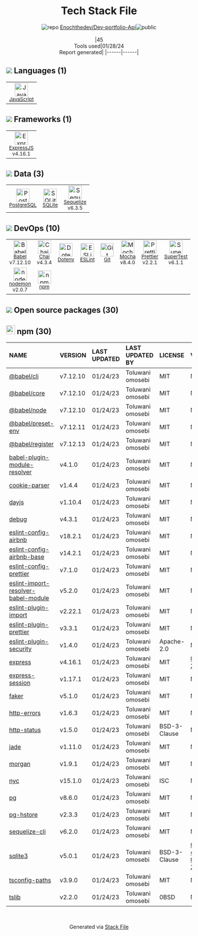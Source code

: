 <!--
&lt;--- Readme.md Snippet without images Start ---&gt;
## Tech Stack
Enochthedev/Dev-portfolio-Api is built on the following main stack:

- [Mocha](http://mochajs.org/) – Javascript Testing Framework
- [PostgreSQL](http://www.postgresql.org/) – Databases
- [SQLite](http://www.sqlite.org/) – Databases
- [ExpressJS](http://expressjs.com/) – Microframeworks (Backend)
- [JavaScript](https://developer.mozilla.org/en-US/docs/Web/JavaScript) – Languages
- [Chai](http://chaijs.com/) – Javascript Testing Framework
- [Babel](http://babeljs.io/) – JavaScript Compilers
- [Sequelize](https://sequelize.org/) – Object Relational Mapper (ORM)
- [ESLint](http://eslint.org/) – Code Review
- [SuperTest](https://www.npmjs.com/package/supertest) – Javascript Testing Framework
- [nodemon](http://nodemon.io/) – node.js Application Monitoring
- [Prettier](https://prettier.io/) – Code Review

Full tech stack [here](/techstack.md)

&lt;--- Readme.md Snippet without images End ---&gt;

&lt;--- Readme.md Snippet with images Start ---&gt;
## Tech Stack
Enochthedev/Dev-portfolio-Api is built on the following main stack:

- <img width='25' height='25' src='https://img.stackshare.io/service/832/mocha.png' alt='Mocha'/> [Mocha](http://mochajs.org/) – Javascript Testing Framework
- <img width='25' height='25' src='https://img.stackshare.io/service/1028/ASOhU5xJ.png' alt='PostgreSQL'/> [PostgreSQL](http://www.postgresql.org/) – Databases
- <img width='25' height='25' src='https://img.stackshare.io/service/1071/sqlite.jpg' alt='SQLite'/> [SQLite](http://www.sqlite.org/) – Databases
- <img width='25' height='25' src='https://img.stackshare.io/service/1163/hashtag.png' alt='ExpressJS'/> [ExpressJS](http://expressjs.com/) – Microframeworks (Backend)
- <img width='25' height='25' src='https://img.stackshare.io/service/1209/javascript.jpeg' alt='JavaScript'/> [JavaScript](https://developer.mozilla.org/en-US/docs/Web/JavaScript) – Languages
- <img width='25' height='25' src='https://img.stackshare.io/service/1725/chai.png' alt='Chai'/> [Chai](http://chaijs.com/) – Javascript Testing Framework
- <img width='25' height='25' src='https://img.stackshare.io/service/2739/-1wfGjNw.png' alt='Babel'/> [Babel](http://babeljs.io/) – JavaScript Compilers
- <img width='25' height='25' src='https://img.stackshare.io/service/3211/3591786.png' alt='Sequelize'/> [Sequelize](https://sequelize.org/) – Object Relational Mapper (ORM)
- <img width='25' height='25' src='https://img.stackshare.io/service/3337/Q4L7Jncy.jpg' alt='ESLint'/> [ESLint](http://eslint.org/) – Code Review
- <img width='25' height='25' src='https://img.stackshare.io/no-img-open-source.png' alt='SuperTest'/> [SuperTest](https://www.npmjs.com/package/supertest) – Javascript Testing Framework
- <img width='25' height='25' src='https://img.stackshare.io/service/5577/preview.png' alt='nodemon'/> [nodemon](http://nodemon.io/) – node.js Application Monitoring
- <img width='25' height='25' src='https://img.stackshare.io/service/7035/default_66f265943abed56bcdbfca1c866a4261b1fbb063.jpg' alt='Prettier'/> [Prettier](https://prettier.io/) – Code Review

Full tech stack [here](/techstack.md)

&lt;--- Readme.md Snippet with images End ---&gt;
-->
<div align="center">

# Tech Stack File
![](https://img.stackshare.io/repo.svg "repo") [Enochthedev/Dev-portfolio-Api](https://github.com/Enochthedev/Dev-portfolio-Api)![](https://img.stackshare.io/public_badge.svg "public")
<br/><br/>
|45<br/>Tools used|01/28/24 <br/>Report generated|
|------|------|
</div>

## <img src='https://img.stackshare.io/languages.svg'/> Languages (1)
<table><tr>
  <td align='center'>
  <img width='36' height='36' src='https://img.stackshare.io/service/1209/javascript.jpeg' alt='JavaScript'>
  <br>
  <sub><a href="https://developer.mozilla.org/en-US/docs/Web/JavaScript">JavaScript</a></sub>
  <br>
  <sub></sub>
</td>

</tr>
</table>

## <img src='https://img.stackshare.io/frameworks.svg'/> Frameworks (1)
<table><tr>
  <td align='center'>
  <img width='36' height='36' src='https://img.stackshare.io/service/1163/hashtag.png' alt='ExpressJS'>
  <br>
  <sub><a href="http://expressjs.com/">ExpressJS</a></sub>
  <br>
  <sub>v4.16.1</sub>
</td>

</tr>
</table>

## <img src='https://img.stackshare.io/databases.svg'/> Data (3)
<table><tr>
  <td align='center'>
  <img width='36' height='36' src='https://img.stackshare.io/service/1028/ASOhU5xJ.png' alt='PostgreSQL'>
  <br>
  <sub><a href="http://www.postgresql.org/">PostgreSQL</a></sub>
  <br>
  <sub></sub>
</td>

<td align='center'>
  <img width='36' height='36' src='https://img.stackshare.io/service/1071/sqlite.jpg' alt='SQLite'>
  <br>
  <sub><a href="http://www.sqlite.org/">SQLite</a></sub>
  <br>
  <sub></sub>
</td>

<td align='center'>
  <img width='36' height='36' src='https://img.stackshare.io/service/3211/3591786.png' alt='Sequelize'>
  <br>
  <sub><a href="https://sequelize.org/">Sequelize</a></sub>
  <br>
  <sub>v6.3.5</sub>
</td>

</tr>
</table>

## <img src='https://img.stackshare.io/devops.svg'/> DevOps (10)
<table><tr>
  <td align='center'>
  <img width='36' height='36' src='https://img.stackshare.io/service/2739/-1wfGjNw.png' alt='Babel'>
  <br>
  <sub><a href="http://babeljs.io/">Babel</a></sub>
  <br>
  <sub>v7.12.10</sub>
</td>

<td align='center'>
  <img width='36' height='36' src='https://img.stackshare.io/service/1725/chai.png' alt='Chai'>
  <br>
  <sub><a href="http://chaijs.com/">Chai</a></sub>
  <br>
  <sub>v4.3.4</sub>
</td>

<td align='center'>
  <img width='36' height='36' src='https://img.stackshare.io/service/8067/default_90dcb1286af7685c68df319c764b80704df1155b.png' alt='Dotenv'>
  <br>
  <sub><a href="https://github.com/motdotla/dotenv">Dotenv</a></sub>
  <br>
  <sub></sub>
</td>

<td align='center'>
  <img width='36' height='36' src='https://img.stackshare.io/service/3337/Q4L7Jncy.jpg' alt='ESLint'>
  <br>
  <sub><a href="http://eslint.org/">ESLint</a></sub>
  <br>
  <sub></sub>
</td>

<td align='center'>
  <img width='36' height='36' src='https://img.stackshare.io/service/1046/git.png' alt='Git'>
  <br>
  <sub><a href="http://git-scm.com/">Git</a></sub>
  <br>
  <sub></sub>
</td>

<td align='center'>
  <img width='36' height='36' src='https://img.stackshare.io/service/832/mocha.png' alt='Mocha'>
  <br>
  <sub><a href="http://mochajs.org/">Mocha</a></sub>
  <br>
  <sub>v8.4.0</sub>
</td>

<td align='center'>
  <img width='36' height='36' src='https://img.stackshare.io/service/7035/default_66f265943abed56bcdbfca1c866a4261b1fbb063.jpg' alt='Prettier'>
  <br>
  <sub><a href="https://prettier.io/">Prettier</a></sub>
  <br>
  <sub>v2.2.1</sub>
</td>

<td align='center'>
  <img width='36' height='36' src='https://img.stackshare.io/no-img-open-source.png' alt='SuperTest'>
  <br>
  <sub><a href="https://www.npmjs.com/package/supertest">SuperTest</a></sub>
  <br>
  <sub>v6.1.1</sub>
</td>

</tr>
<tr>
  <td align='center'>
  <img width='36' height='36' src='https://img.stackshare.io/service/5577/preview.png' alt='nodemon'>
  <br>
  <sub><a href="http://nodemon.io/">nodemon</a></sub>
  <br>
  <sub>v2.0.7</sub>
</td>

<td align='center'>
  <img width='36' height='36' src='https://img.stackshare.io/service/1120/lejvzrnlpb308aftn31u.png' alt='npm'>
  <br>
  <sub><a href="https://www.npmjs.com/">npm</a></sub>
  <br>
  <sub></sub>
</td>

</tr>
</table>


## <img src='https://img.stackshare.io/group.svg' /> Open source packages (30)</h2>

## <img width='24' height='24' src='https://img.stackshare.io/service/1120/lejvzrnlpb308aftn31u.png'/> npm (30)

|NAME|VERSION|LAST UPDATED|LAST UPDATED BY|LICENSE|VULNERABILITIES|
|:------|:------|:------|:------|:------|:------|
|[@babel/cli](https://www.npmjs.com/@babel/cli)|v7.12.10|01/24/23|Toluwani omosebi |MIT|N/A|
|[@babel/core](https://www.npmjs.com/@babel/core)|v7.12.10|01/24/23|Toluwani omosebi |MIT|N/A|
|[@babel/node](https://www.npmjs.com/@babel/node)|v7.12.10|01/24/23|Toluwani omosebi |MIT|N/A|
|[@babel/preset-env](https://www.npmjs.com/@babel/preset-env)|v7.12.11|01/24/23|Toluwani omosebi |MIT|N/A|
|[@babel/register](https://www.npmjs.com/@babel/register)|v7.12.13|01/24/23|Toluwani omosebi |MIT|N/A|
|[babel-plugin-module-resolver](https://www.npmjs.com/babel-plugin-module-resolver)|v4.1.0|01/24/23|Toluwani omosebi |MIT|N/A|
|[cookie-parser](https://www.npmjs.com/cookie-parser)|v1.4.4|01/24/23|Toluwani omosebi |MIT|N/A|
|[dayjs](https://www.npmjs.com/dayjs)|v1.10.4|01/24/23|Toluwani omosebi |MIT|N/A|
|[debug](https://www.npmjs.com/debug)|v4.3.1|01/24/23|Toluwani omosebi |MIT|N/A|
|[eslint-config-airbnb](https://www.npmjs.com/eslint-config-airbnb)|v18.2.1|01/24/23|Toluwani omosebi |MIT|N/A|
|[eslint-config-airbnb-base](https://www.npmjs.com/eslint-config-airbnb-base)|v14.2.1|01/24/23|Toluwani omosebi |MIT|N/A|
|[eslint-config-prettier](https://www.npmjs.com/eslint-config-prettier)|v7.1.0|01/24/23|Toluwani omosebi |MIT|N/A|
|[eslint-import-resolver-babel-module](https://www.npmjs.com/eslint-import-resolver-babel-module)|v5.2.0|01/24/23|Toluwani omosebi |MIT|N/A|
|[eslint-plugin-import](https://www.npmjs.com/eslint-plugin-import)|v2.22.1|01/24/23|Toluwani omosebi |MIT|N/A|
|[eslint-plugin-prettier](https://www.npmjs.com/eslint-plugin-prettier)|v3.3.1|01/24/23|Toluwani omosebi |MIT|N/A|
|[eslint-plugin-security](https://www.npmjs.com/eslint-plugin-security)|v1.4.0|01/24/23|Toluwani omosebi |Apache-2.0|N/A|
|[express](https://www.npmjs.com/express)|v4.16.1|01/24/23|Toluwani omosebi |MIT|[CVE-2022-24999](https://github.com/advisories/GHSA-hrpp-h998-j3pp) (High)|
|[express-session](https://www.npmjs.com/express-session)|v1.17.1|01/24/23|Toluwani omosebi |MIT|N/A|
|[faker](https://www.npmjs.com/faker)|v5.1.0|01/24/23|Toluwani omosebi |MIT|N/A|
|[http-errors](https://www.npmjs.com/http-errors)|v1.6.3|01/24/23|Toluwani omosebi |MIT|N/A|
|[http-status](https://www.npmjs.com/http-status)|v1.5.0|01/24/23|Toluwani omosebi |BSD-3-Clause|N/A|
|[jade](https://www.npmjs.com/jade)|v1.11.0|01/24/23|Toluwani omosebi |MIT|N/A|
|[morgan](https://www.npmjs.com/morgan)|v1.9.1|01/24/23|Toluwani omosebi |MIT|N/A|
|[nyc](https://www.npmjs.com/nyc)|v15.1.0|01/24/23|Toluwani omosebi |ISC|N/A|
|[pg](https://www.npmjs.com/pg)|v8.6.0|01/24/23|Toluwani omosebi |MIT|N/A|
|[pg-hstore](https://www.npmjs.com/pg-hstore)|v2.3.3|01/24/23|Toluwani omosebi |MIT|N/A|
|[sequelize-cli](https://www.npmjs.com/sequelize-cli)|v6.2.0|01/24/23|Toluwani omosebi |MIT|N/A|
|[sqlite3](https://www.npmjs.com/sqlite3)|v5.0.1|01/24/23|Toluwani omosebi |BSD-3-Clause|[CVE-2022-43441](https://github.com/advisories/GHSA-jqv5-7xpx-qj74) (High)<br/>[CVE-2022-21227](https://github.com/advisories/GHSA-9qrh-qjmc-5w2p) (High)|
|[tsconfig-paths](https://www.npmjs.com/tsconfig-paths)|v3.9.0|01/24/23|Toluwani omosebi |MIT|N/A|
|[tslib](https://www.npmjs.com/tslib)|v2.2.0|01/24/23|Toluwani omosebi |0BSD|N/A|

<br/>
<div align='center'>

Generated via [Stack File](https://github.com/marketplace/stack-file)
